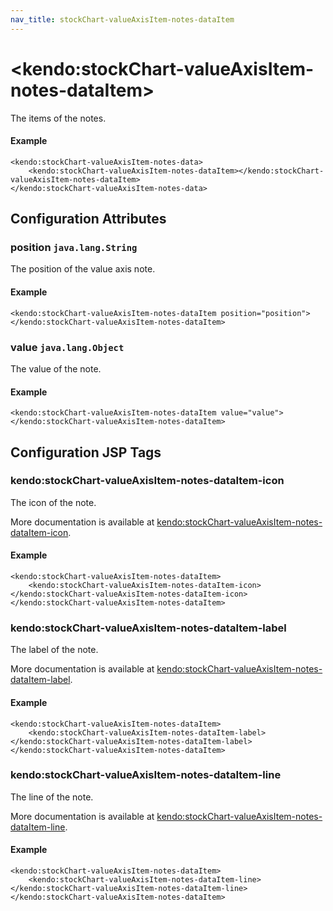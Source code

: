```yaml
---
nav_title: stockChart-valueAxisItem-notes-dataItem
---
```


# \<kendo:stockChart-valueAxisItem-notes-dataItem\>

The items of the notes.

#### Example
    <kendo:stockChart-valueAxisItem-notes-data>
        <kendo:stockChart-valueAxisItem-notes-dataItem></kendo:stockChart-valueAxisItem-notes-dataItem>
    </kendo:stockChart-valueAxisItem-notes-data>

## Configuration Attributes

### position `java.lang.String`

The position of the value axis note.

#### Example
    <kendo:stockChart-valueAxisItem-notes-dataItem position="position">
    </kendo:stockChart-valueAxisItem-notes-dataItem>

### value `java.lang.Object`

The value of the note.

#### Example
    <kendo:stockChart-valueAxisItem-notes-dataItem value="value">
    </kendo:stockChart-valueAxisItem-notes-dataItem>


##  Configuration JSP Tags

### kendo:stockChart-valueAxisItem-notes-dataItem-icon

The icon of the note.

More documentation is available at [kendo:stockChart-valueAxisItem-notes-dataItem-icon](/kendo-ui/api/wrappers/jsp/stockchart/valueaxisitem-notes-dataitem-icon).

#### Example

    <kendo:stockChart-valueAxisItem-notes-dataItem>
        <kendo:stockChart-valueAxisItem-notes-dataItem-icon></kendo:stockChart-valueAxisItem-notes-dataItem-icon>
    </kendo:stockChart-valueAxisItem-notes-dataItem>

### kendo:stockChart-valueAxisItem-notes-dataItem-label

The label of the note.

More documentation is available at [kendo:stockChart-valueAxisItem-notes-dataItem-label](/kendo-ui/api/wrappers/jsp/stockchart/valueaxisitem-notes-dataitem-label).

#### Example

    <kendo:stockChart-valueAxisItem-notes-dataItem>
        <kendo:stockChart-valueAxisItem-notes-dataItem-label></kendo:stockChart-valueAxisItem-notes-dataItem-label>
    </kendo:stockChart-valueAxisItem-notes-dataItem>

### kendo:stockChart-valueAxisItem-notes-dataItem-line

The line of the note.

More documentation is available at [kendo:stockChart-valueAxisItem-notes-dataItem-line](/kendo-ui/api/wrappers/jsp/stockchart/valueaxisitem-notes-dataitem-line).

#### Example

    <kendo:stockChart-valueAxisItem-notes-dataItem>
        <kendo:stockChart-valueAxisItem-notes-dataItem-line></kendo:stockChart-valueAxisItem-notes-dataItem-line>
    </kendo:stockChart-valueAxisItem-notes-dataItem>

